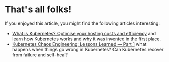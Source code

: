 # That's all folks!

If you enjoyed this article, you might find the following articles interesting:

- [What is Kubernetes? Optimise your hosting costs and efficiency](/blog/what-is-kubernetes) and learn how Kubernetes works and why it was invented in the first place.
- [Kubernetes Chaos Engineering: Lessons Learned — Part 1](/blog/scaling-spring-boot-microservices) what happens when things go wrong in Kubernetes? Can Kubernetes recover from failure and self-heal?
